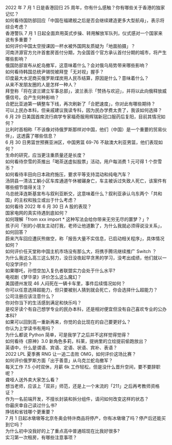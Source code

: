 2022 年 7 月 1 日是香港回归 25 周年，你有什么感触？你有哪些关于香港的独家记忆？  
如何看待国防部回应「中国在福建舰之后是否会继续建造更多大型航母」，表示将综合考虑？  
香港警队 7 月 1 日起全面弃用英式步操、转用解放军队列，仪式感对一个国家来说有多重要？  
如何评价中国太空授课因一杯水被外国网友质疑为「地面拍摄」？  
河南济源官方允许首套房首付分期，为全国首个官方承认首付分期的城市，将产生哪些影响？  
俄国防部宣布从蛇岛撤军，这意味着什么？会对俄乌局势带来哪些影响？  
如何看待韩国总统尹锡悦被拜登「无对视」握手？  
印度最大水泥商买俄罗斯煤炭用人民币结算，原因是什么？意味着什么？  
从来不发朋友圈的人是怎样一种人？  
拜登称「将在波兰建立军事总部」，波兰表示「赞扬与欢迎」，并将以此向俄释放威慑信号。会产生何种影响？  
合肥比亚迪第一辆整车下线，再次刷新了「合肥速度」，你对此有哪些期待？  
可以上民办本科，但亲戚建议我读专科，因为民办学费太贵了，我该如何选择？  
6 月 29 日美国首席流行病学专家福奇服用辉瑞新冠口服药后复阳，目前其情况如何？  
比利时首相称「不该像对待俄罗斯那样对中国，他们（中国）是一个重要的贸易伙伴」，这透露了哪些信息？  
6 月 30 日男篮世预赛亚洲区，中国男篮 69-76 不敌澳大利亚男篮，他们表现如何？  
生命的研究，应当更注重质量还是长度？  
如何看待奈雪的茶推出「喝茶送虚拟股票」活动，用户每消费 1 元可得 1 个奈雪币？  
如何看待丰田向日本政府施压，要求平等支持混动和纯电汽车？  
汤阴县一清洁工躺小区车库通道午休被碾身亡，车主被诉过失致人死亡，该案件有哪些细节值得关注？  
乌总统泽连斯基宣布与叙利亚断交，这意味着什么？叙利亚承认乌东两个「共和国」的主权和独立或出于什么考虑？  
如何看待 2022 年 6 月 30 日 A 股的表现？  
国家电网的真实待遇到底如何？  
如何理解「from xxx import * 这种写法会给你带来无穷无尽的噩梦？」?  
孩子问「别的小朋友主动打我，老师让他道歉了，为什么我就必须得说没关系」，如何回答？  
蔚来汽车回应遭灰熊做空，称「报告大量不实信息，已启动相关程序」，具体情况如何？  
如何评价任天堂称中国主机市场没有那么大，将携手腾讯继续推广 Switch ？  
为什么我这么高三这么努力，没日没夜起早贪黑的学习，没考出成绩，他们就以一句没学评价？  
如果哪吒，孙悟空加入复仇者联盟实力会处于什么水平?  
电视剧《梦华录》评价怎么这么魔幻？  
美国德州发现 46 人闷死在一辆卡车里，事件后续情况如何？  
你可以任意选择超能力，但只要被别人猜到就会死亡，你会选择什么超能力？  
公司注册应该注意什么？  
你对你当下的生活感到满足和快乐吗？  
是咬牙读个有自己想学专业的民办本科，还是相对便宜但没有自己喜欢专业的公办本科?  
如果可以回到高一重新再来，你觉的会比现在的自己要更好么？  
你认为上学读书有用吗？  
为什么都说 Python 简单，可是我学了之后并不这样觉得觉得？  
如何看待《原神》3.0 新角色多莉，科莱，提纳里的立绘提前偷跑放出？  
英语中，什么是谓语、宾语、定语、状语、宾补、表语？  
2022 LPL 夏季赛 RNG 让一追二击败 OMG，如何评价这场比赛？  
如何评价俄罗斯方面「出于善意」从乌克兰蛇岛撤军？  
每天工作 7.5 小时双休，月薪 6k 工作轻松，但是没什么晋升空间，要不要辞职呢？  
聋哑人送外卖大家怎么看？  
想当老师，应该上「双非」师范，还是上一个末流的「211」之后再考教师资格证？  
作为一名前端开发，不擅长封装和拆分组件，请问如何改变这样的状态？  
你最庆幸自己读过什么书?  
挣钱和省钱哪个更重要？  
7 月 1 日起冰墩墩等北京冬奥会特许商品将停产，你有冰墩墩了吗？停产后还能买到它吗？  
为什么初中没我好的上了重点高中普通班现在比我好很多?  
实习第一次租房，有哪些注意事项？  
